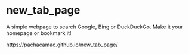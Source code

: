 # new_tab_page

A simple webpage to search Google, Bing or DuckDuckGo. Make it your homepage or bookmark it! 

https://pachacamac.github.io/new_tab_page/
